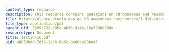```yaml
---
content_type: resource
description: This resource contains questions on chromosomes and recombination, pedigrees.
file: https://ol-ocw-studio-app-qa.s3.amazonaws.com/courses/7-014-introductory-biology-spring-2005/4d839bdd7d361c766e62ba60ce880a47_section16.pdf
file_type: application/pdf
parent_uid: 3889c722-095c-4bf0-9140-16a7998b93dd
resourcetype: Document
title: section16.pdf
uid: 4d839bdd-7d36-1c76-6e62-ba60ce880a47
---
```

